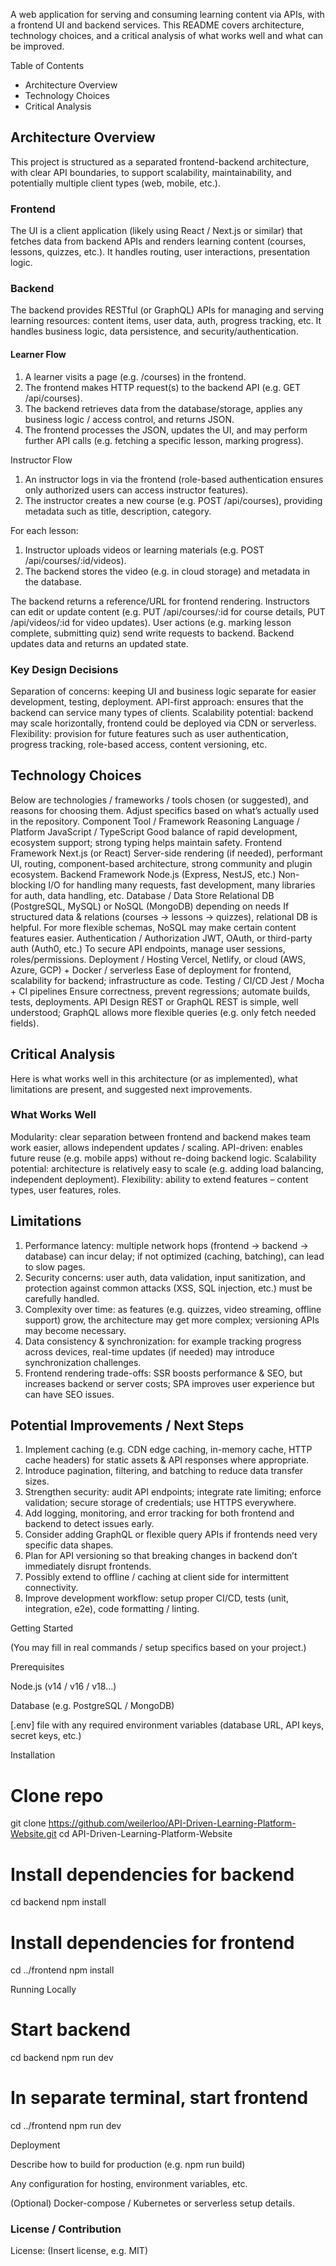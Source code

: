 A web application for serving and consuming learning content via APIs, with a frontend UI and backend services. This README covers architecture, technology choices, and a critical analysis of what works well and what can be improved.

Table of Contents
- Architecture Overview
- Technology Choices
- Critical Analysis

## Architecture Overview
This project is structured as a separated frontend-backend architecture, with clear API boundaries, to support scalability, maintainability, and potentially multiple client types (web, mobile, etc.).

### Frontend
The UI is a client application (likely using React / Next.js or similar) that fetches data from backend APIs and renders learning content (courses, lessons, quizzes, etc.). It handles routing, user interactions, presentation logic.

### Backend
The backend provides RESTful (or GraphQL) APIs for managing and serving learning resources: content items, user data, auth, progress tracking, etc. It handles business logic, data persistence, and security/authentication.

#### Learner Flow

1. A learner visits a page (e.g. /courses) in the frontend.
2. The frontend makes HTTP request(s) to the backend API (e.g. GET /api/courses).
3. The backend retrieves data from the database/storage, applies any business logic / access control, and returns JSON.
4. The frontend processes the JSON, updates the UI, and may perform further API calls (e.g. fetching a specific lesson, marking progress).

Instructor Flow

1. An instructor logs in via the frontend (role-based authentication ensures only authorized users can access instructor features).
2. The instructor creates a new course (e.g. POST /api/courses), providing metadata such as title, description, category.

For each lesson:

1. Instructor uploads videos or learning materials (e.g. POST /api/courses/:id/videos).
2. The backend stores the video (e.g. in cloud storage) and metadata in the database.

The backend returns a reference/URL for frontend rendering.
Instructors can edit or update content (e.g. PUT /api/courses/:id for course details, PUT /api/videos/:id for video updates).
User actions (e.g. marking lesson complete, submitting quiz) send write requests to backend. Backend updates data and returns an updated state.

### Key Design Decisions
Separation of concerns: keeping UI and business logic separate for easier development, testing, deployment.
API-first approach: ensures that the backend can service many types of clients.
Scalability potential: backend may scale horizontally, frontend could be deployed via CDN or serverless.
Flexibility: provision for future features such as user authentication, progress tracking, role-based access, content versioning, etc.

## Technology Choices

Below are technologies / frameworks / tools chosen (or suggested), and reasons for choosing them. Adjust specifics based on what’s actually used in the repository.
Component	Tool / Framework	Reasoning
Language / Platform	JavaScript / TypeScript	Good balance of rapid development, ecosystem support; strong typing helps maintain safety.
Frontend Framework	Next.js (or React)	Server-side rendering (if needed), performant UI, routing, component-based architecture, strong community and plugin ecosystem.
Backend Framework	Node.js (Express, NestJS, etc.)	Non-blocking I/O for handling many requests, fast development, many libraries for auth, data handling, etc.
Database / Data Store	Relational DB (PostgreSQL, MySQL) or NoSQL (MongoDB) depending on needs	If structured data & relations (courses → lessons → quizzes), relational DB is helpful. For more flexible schemas, NoSQL may make certain content features easier.
Authentication / Authorization	JWT, OAuth, or third-party auth (Auth0, etc.)	To secure API endpoints, manage user sessions, roles/permissions.
Deployment / Hosting	Vercel, Netlify, or cloud (AWS, Azure, GCP) + Docker / serverless	Ease of deployment for frontend, scalability for backend; infrastructure as code.
Testing / CI/CD	Jest / Mocha + CI pipelines	Ensure correctness, prevent regressions; automate builds, tests, deployments.
API Design	REST or GraphQL	REST is simple, well understood; GraphQL allows more flexible queries (e.g. only fetch needed fields).

## Critical Analysis

Here is what works well in this architecture (or as implemented), what limitations are present, and suggested next improvements.

### What Works Well

Modularity: clear separation between frontend and backend makes team work easier, allows independent updates / scaling.
API-driven: enables future reuse (e.g. mobile apps) without re-doing backend logic.
Scalability potential: architecture is relatively easy to scale (e.g. adding load balancing, independent deployment).
Flexibility: ability to extend features – content types, user features, roles.

## Limitations

1. Performance latency: multiple network hops (frontend → backend → database) can incur delay; if not optimized (caching, batching), can lead to slow pages.
2. Security concerns: user auth, data validation, input sanitization, and protection against common attacks (XSS, SQL injection, etc.) must be carefully handled.
3. Complexity over time: as features (e.g. quizzes, video streaming, offline support) grow, the architecture may get more complex; versioning APIs may become necessary.
4. Data consistency & synchronization: for example tracking progress across devices, real-time updates (if needed) may introduce synchronization challenges.
5. Frontend rendering trade-offs: SSR boosts performance & SEO, but increases backend or server costs; SPA improves user experience but can have SEO issues.


## Potential Improvements / Next Steps

1. Implement caching (e.g. CDN edge caching, in-memory cache, HTTP cache headers) for static assets & API responses where appropriate.
2. Introduce pagination, filtering, and batching to reduce data transfer sizes.
3. Strengthen security: audit API endpoints; integrate rate limiting; enforce validation; secure storage of credentials; use HTTPS everywhere.
4. Add logging, monitoring, and error tracking for both frontend and backend to detect issues early.
5. Consider adding GraphQL or flexible query APIs if frontends need very specific data shapes.
6. Plan for API versioning so that breaking changes in backend don’t immediately disrupt frontends.
7. Possibly extend to offline / caching at client side for intermittent connectivity.
8. Improve development workflow: setup proper CI/CD, tests (unit, integration, e2e), code formatting / linting.

Getting Started

(You may fill in real commands / setup specifics based on your project.)

Prerequisites

Node.js (v14 / v16 / v18…)

Database (e.g. PostgreSQL / MongoDB)

[.env] file with any required environment variables (database URL, API keys, secret keys, etc.)

Installation
# Clone repo
git clone https://github.com/weilerloo/API-Driven-Learning-Platform-Website.git
cd API-Driven-Learning-Platform-Website

# Install dependencies for backend
cd backend
npm install

# Install dependencies for frontend
cd ../frontend
npm install

Running Locally
# Start backend
cd backend
npm run dev

# In separate terminal, start frontend
cd ../frontend
npm run dev

Deployment

Describe how to build for production (e.g. npm run build)

Any configuration for hosting, environment variables, etc.

(Optional) Docker-compose / Kubernetes or serverless setup details.


### License / Contribution

License: (Insert license, e.g. MIT)

